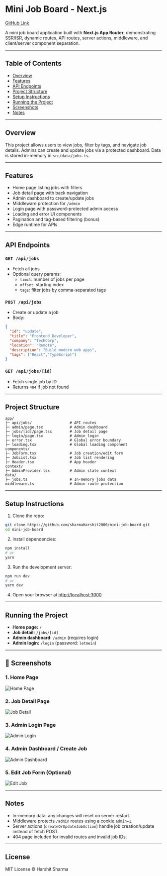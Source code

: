 # Mini Job Board - Next.js

[ GitHub Link](https://github.com/sharmaHarshit2000/mini-job-board)

A mini job board application built with **Next.js App Router**, demonstrating SSR/ISR, dynamic routes, API routes, server actions, middleware, and client/server component separation.

---

## Table of Contents

- [Overview](#overview)
- [Features](#features)
- [API Endpoints](#api-endpoints)
- [Project Structure](#project-structure)
- [Setup Instructions](#setup-instructions)
- [Running the Project](#running-the-project)
- [Screenshots](#screenshots)
- [Notes](#notes)

---

## Overview

This project allows users to view jobs, filter by tags, and navigate job details. Admins can create and update jobs via a protected dashboard. Data is stored in-memory in `src/data/jobs.ts`.

---

## Features

- Home page listing jobs with filters
- Job detail page with back navigation
- Admin dashboard to create/update jobs
- Middleware protection for `/admin`
- Login page with password-protected admin access
- Loading and error UI components
- Pagination and tag-based filtering (bonus)
- Edge runtime for APIs

---

## API Endpoints

### `GET /api/jobs`
- Fetch all jobs
- Optional query params:
  - `limit`: number of jobs per page
  - `offset`: starting index
  - `tags`: filter jobs by comma-separated tags

### `POST /api/jobs`
- Create or update a job
- Body:
```json
{
  "id": "update",
  "title": "Frontend Developer",
  "company": "TechCorp",
  "location": "Remote",
  "description": "Build modern web apps",
  "tags": ["React","TypeScript"]
}
```

### `GET /api/jobs/[id]`
- Fetch single job by ID
- Returns `404` if job not found

---

## Project Structure

```
app/
├─ api/jobs/                 # API routes
├─ admin/page.tsx            # Admin dashboard
├─ jobs/[id]/page.tsx        # Job detail page
├─ login/page.tsx            # Admin login
├─ error.tsx                 # Global error boundary
├─ loading.tsx               # Global loading component
components/
├─ JobForm.tsx               # Job creation/edit form
├─ JobList.tsx               # Job list rendering
├─ Header.tsx                # App header
context/
├─ AdminProvider.tsx         # Admin state context
data/
├─ jobs.ts                   # In-memory jobs data
middleware.ts                # Admin route protection
```

---

## Setup Instructions

1. Clone the repo:
```bash
git clone https://github.com/sharmaHarshit2000/mini-job-board.git
cd mini-job-board
```

2. Install dependencies:
```bash
npm install
# or
yarn
```

3. Run the development server:
```bash
npm run dev
# or
yarn dev
```

4. Open your browser at [http://localhost:3000](http://localhost:3000)

---

## Running the Project

- **Home page:** `/`  
- **Job detail:** `/jobs/[id]`  
- **Admin dashboard:** `/admin` (requires login)  
- **Admin login:** `/login` (password: `letmein`)  

---


## 📸 Screenshots

### 1. Home Page
![Home Page](screenshots/home-page.png)

### 2. Job Detail Page
![Job Detail](screenshots/job-detail.png)

### 3. Admin Login Page
![Admin Login](screenshots/admin-login.png)

### 4. Admin Dashboard / Create Job
![Admin Dashboard](screenshots/admin-dashboard.png)

### 5. Edit Job Form (Optional)
![Edit Job](screenshots/edit-job.png)


---

## Notes

- In-memory data: any changes will reset on server restart.
- Middleware protects `/admin` routes using a cookie `admin=1`.
- Server actions (`createOrUpdateJobAction`) handle job creation/update instead of fetch POST.
- 404 page included for invalid routes and invalid job IDs.

---

## License

MIT License © Harshit Sharma

